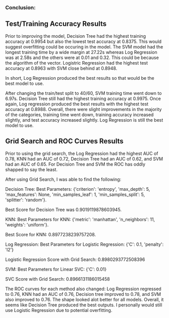 ### Conclusion:
## Test/Training Accuracy Results
Prior to improving the model, Decision Tree had the highest training accuracy at 0.9954 but also the lowest test accuracy at 0.8375. This would suggest overfitting could be occuring in the model. The SVM model had the longest training time by a wide margin at 27.22s whereas Log Regression was at 2.58s and the others were at 0.01 and 0.32. This could be because the algorithm of the vector. Logistric Regression had the highest test accuracy at 0.8963 with SVM close behind at 0.8948.

In short, Log Regression produced the best results so that would be the best model to use.

After changing the train/test split to 40/60, SVM training time went down to 6.97s. Decision Tree still had the highest training accuracy at 0.9975. Once again, Log regression produced the best results with the highest test accuracy at 0.8988. Overall, there were slight improvements in the majority of the categories, training time went down, training accuracy increased slightly, and test accuracy increased slightly. Log Regression is still the best model to use.

## Grid Search and ROC Curves Results
Prior to using the grid search, the Log Regression had the highest AUC of 0.78, KNN had an AUC of 0.72, Decision Tree had an AUC of 0.62, and SVM had an AUC of 0.65. For Decision Tree and SVM the ROC has oddly shapped to say the least.

After using Grid Search, I was able to find the following:

Decision Tree:
Best Parameters: {'criterion': 'entropy', 'max_depth': 5, 'max_features': None, 'min_samples_leaf': 1, 'min_samples_split': 5, 'splitter': 'random'}.

Best Score for Decision Tree was 0.9019119878603945.

KNN:
Best Parameters for KNN: {'metric': 'manhattan', 'n_neighbors': 11, 'weights': 'uniform'}.

Best Score for KNN: 0.8977238239757208.

Log Regression:
Best Parameters for Logistic Regression: {'C': 0.1, 'penalty': 'l2'}

Logistic Regression Score with Grid Search: 0.8980293772508396

SVM:
Best Parameters for Linear SVC: {'C': 0.01}

SVC Score with Grid Search: 0.8966131186015458

The ROC curves for each method also changed: Log Regression regressed to 0.76, KNN had an AUC of 0.76, Decision tree improved to 0.78, and SVM also improved to 0.76. The shape looked alot better for all models. Overall, it seems like Decision Tree produced the best outputs. I personally would still use Logistic Regression due to potential overfitting.
